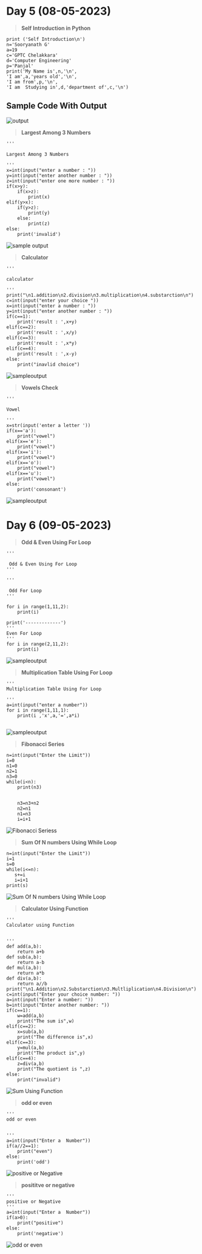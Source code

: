 # Day 5 (08-05-2023)
> **Self Introduction in Python**
```
print ('Self Introduction\n')
n='Sooryanath G'
a=19
c='GPTC Chelakkara'
d='Computer Engineering'
p='Panjal'
print('My Name is',n,'\n',
'I am',a,'years old','\n',
'I am from',p,'\n',
'I am  Studying in',d,'department of',c,'\n')
```
## Sample Code With Output
![output](https://github.com/sooryanath1/Internship1/blob/main/img/Screenshot%202023-05-08%20111830.png)
> **Largest Among 3 Numbers**
```
'''

Largest Among 3 Numbers

'''
x=int(input("enter a number : "))
y=int(input("enter another number : "))
z=int(input("enter one more number : "))
if(x>y):
    if(x>z):
        print(x)
elif(y>x):
    if(y>z):
        print(y)
    else:
        print(z)
else:
    print('invalid')
```
![sample output](https://github.com/sooryanath1/Internship1/blob/main/img/largest3.png)
> **Calculator**
```
'''

calculator

'''
print("\n1.addition\n2.division\n3.multiplication\n4.substarction\n")
c=int(input("enter your choice "))
x=int(input("enter a number : "))
y=int(input("enter another number : "))
if(c==1):
    print('result : ',x+y)
elif(c==2):
    print('result : ',x/y)
elif(c==3):
    print('result : ',x*y)
elif(c==4):
    print('result : ',x-y)
else:
    print("inavlid choice")
```
![sampleoutput](https://github.com/sooryanath1/Internship1/blob/main/img/calc.png)
> **Vowels Check**
```
'''

Vowel

'''
x=str(input('enter a letter '))
if(x=='a'):
    print("vowel")
elif(x=='e'):
    print("vowel")
elif(x=='i'):
    print("vowel")
elif(x=='o'):
    print("vowel")
elif(x=='u'):
    print("vowel")
else:
    print('consonant')
```
![sampleoutput](https://github.com/sooryanath1/Internship1/blob/main/img/vowel2.png)
 # Day 6 (09-05-2023)
> **Odd & Even Using For Loop** 
```
'''

 Odd & Even Using For Loop
'''

'''

 Odd For Loop
'''

for i in range(1,11,2):
    print(i)

print('-------------')   
'''
Even For Loop
'''
for i in range(2,11,2):
    print(i)
```
![sampleoutput](https://github.com/sooryanath1/Internship1/blob/main/img/odd&even.png)
> **Multiplication Table Using For Loop** 
```
'''
Multiplication Table Using For Loop
 
'''
a=int(input("enter a number"))
for i in range(1,11,1):
    print(i ,'x',a,'=',a*i)
    
```
![sampleoutput](https://github.com/sooryanath1/Internship1/blob/main/img/Multiplication%20Table%20Using%20For%20Loop.png)
> **Fibonacci Series** 
```
n=int(input("Enter the Limit"))
i=0
n1=0
n2=1
n3=0
while(i<n):
    print(n3)
   
    
    n3=n3+n2
    n2=n1
    n1=n3
    i=i+1

```
![Fibonacci Seriess](https://user-images.githubusercontent.com/132330607/237016556-f70d23bf-b8c3-43a5-8194-8f0ee1b32c02.png)
> **Sum Of N numbers Using While Loop** 
```
n=int(input("Enter the Limit"))
i=1
s=0
while(i<=n):
   s+=i
   i=i+1
print(s)

```
![Sum Of N numbers Using While Loop](https://user-images.githubusercontent.com/132330607/237017956-399a8557-d00d-45cf-8ba5-8e6646e4f0da.png)
> **Calculator Using Function**
```
'''
Calculator using Function


'''
def add(a,b):
    return a+b
def sub(a,b):
    return a-b
def mul(a,b):
    return a*b
def div(a,b):
    return a//b
print("\n1.Addition\n2.Substarction\n3.Multliplication\n4.Division\n")
c=int(input("Enter your choice number: "))
a=int(input("Enter a number: "))
b=int(input("Enter another number: "))
if(c==1):
    w=add(a,b)
    print("The sum is",w)
elif(c==2):
    x=sub(a,b)
    print("The difference is",x)
elif(c==3):
    y=mul(a,b)
    print("The product is",y)
elif(c==4):
    z=div(a,b)
    print("The quotient is ",z)
else:
    print("invalid")

```
![Sum Using Function](https://user-images.githubusercontent.com/132330607/237047689-fc0c11e4-eeed-492e-89b5-9899f37423ba.png)


> **odd or even**
```
'''
odd or even


'''
a=int(input("Enter a  Number"))
if(a//2==1):
    print("even")
else:
    print('odd')
```
![positive or Negative](https://github.com/sooryanath1/Internship1/assets/132330607/0e201652-ca97-491c-9f2c-c1e3ea888a13)
> **posititve or negative**  
```      
'''
positive or Negative
'''
a=int(input("Enter a  Number"))
if(a>0):
    print("positive")
else:
    print('negative')
```
![odd or even](https://github.com/sooryanath1/Internship1/assets/132330607/3e0a8009-73fe-47b7-a76b-d865c831e896)


